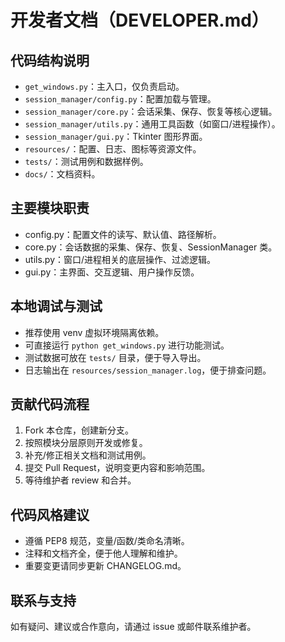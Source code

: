 # 开发者文档（DEVELOPER.md）

## 代码结构说明

- `get_windows.py`：主入口，仅负责启动。
- `session_manager/config.py`：配置加载与管理。
- `session_manager/core.py`：会话采集、保存、恢复等核心逻辑。
- `session_manager/utils.py`：通用工具函数（如窗口/进程操作）。
- `session_manager/gui.py`：Tkinter 图形界面。
- `resources/`：配置、日志、图标等资源文件。
- `tests/`：测试用例和数据样例。
- `docs/`：文档资料。

## 主要模块职责
- config.py：配置文件的读写、默认值、路径解析。
- core.py：会话数据的采集、保存、恢复、SessionManager 类。
- utils.py：窗口/进程相关的底层操作、过滤逻辑。
- gui.py：主界面、交互逻辑、用户操作反馈。

## 本地调试与测试
- 推荐使用 venv 虚拟环境隔离依赖。
- 可直接运行 `python get_windows.py` 进行功能测试。
- 测试数据可放在 `tests/` 目录，便于导入导出。
- 日志输出在 `resources/session_manager.log`，便于排查问题。

## 贡献代码流程
1. Fork 本仓库，创建新分支。
2. 按照模块分层原则开发或修复。
3. 补充/修正相关文档和测试用例。
4. 提交 Pull Request，说明变更内容和影响范围。
5. 等待维护者 review 和合并。

## 代码风格建议
- 遵循 PEP8 规范，变量/函数/类命名清晰。
- 注释和文档齐全，便于他人理解和维护。
- 重要变更请同步更新 CHANGELOG.md。

## 联系与支持
如有疑问、建议或合作意向，请通过 issue 或邮件联系维护者。 